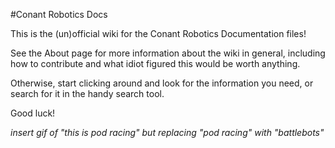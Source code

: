 #Conant Robotics Docs

This is the (un)official wiki for the Conant Robotics Documentation files!

See the About page for more information about the wiki in general, including how to contribute and what idiot figured this would be worth anything.

Otherwise, start clicking around and look for the information you need, or search for it in the handy search tool.

Good luck!

_insert gif of "this is pod racing" but replacing "pod racing" with "battlebots"_
